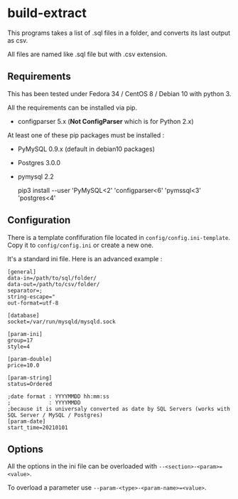 # build-extract

This programs takes a list of .sql files in a folder, and converts its last output as csv.

All files are named like .sql file but with .csv extension.

## Requirements

This has been tested under Fedora 34 / CentOS 8 / Debian 10 with python 3.

All the requirements can be installed via pip.

- configparser 5.x (**Not ConfigParser** which is for Python 2.x)

At least one of these pip packages must be installed :

- PyMySQL 0.9.x (default in debian10 packages)
- Postgres 3.0.0
- pymysql 2.2

    pip3 install --user 'PyMySQL<2' 'configparser<6' 'pymssql<3' 'postgres<4'

## Configuration

There is a template confifuration file located in `config/config.ini-template`. Copy it to `config/config.ini` or create a new one.

It's a standard ini file. Here is an advanced example :

    [general]
    data-in=/path/to/sql/folder/
    data-out=/path/to/csv/folder/
    separator=;
    string-escape="
    out-format=utf-8

    [database]
    socket=/var/run/mysqld/mysqld.sock

    [param-ini]
    group=17
    style=4

    [param-double]
    price=10.0

    [param-string]
    status=Ordered

    ;date format : YYYYMMDD hh:mm:ss
    ;            : YYYYMMDD
    ;because it is universaly converted as date by SQL Servers (works with SQL Server / MySQL / Postgres)
    [param-date]
    start_time=20210101

## Options

All the options in the ini file can be overloaded with `--<section>-<param>=<value>`.

To overload a parameter use `--param-<type>-<param-name>=<value>`.
